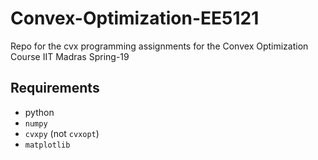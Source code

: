 # Convex-Optimization-EE5121
Repo for the cvx programming assignments for the Convex Optimization Course IIT Madras Spring-19

## Requirements
* python
* `numpy`
* `cvxpy` (not `cvxopt`)
* `matplotlib`
